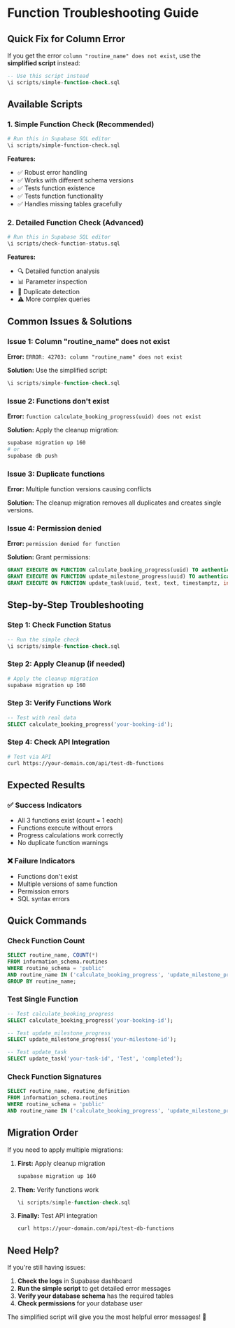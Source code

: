 # Function Troubleshooting Guide

## Quick Fix for Column Error

If you get the error `column "routine_name" does not exist`, use the **simplified script** instead:

```sql
-- Use this script instead
\i scripts/simple-function-check.sql
```

## Available Scripts

### 1. **Simple Function Check** (Recommended)
```bash
# Run this in Supabase SQL editor
\i scripts/simple-function-check.sql
```

**Features:**
- ✅ Robust error handling
- ✅ Works with different schema versions
- ✅ Tests function existence
- ✅ Tests function functionality
- ✅ Handles missing tables gracefully

### 2. **Detailed Function Check** (Advanced)
```bash
# Run this in Supabase SQL editor
\i scripts/check-function-status.sql
```

**Features:**
- 🔍 Detailed function analysis
- 📊 Parameter inspection
- 🔄 Duplicate detection
- ⚠️ More complex queries

## Common Issues & Solutions

### Issue 1: Column "routine_name" does not exist
**Error:** `ERROR: 42703: column "routine_name" does not exist`

**Solution:** Use the simplified script:
```sql
\i scripts/simple-function-check.sql
```

### Issue 2: Functions don't exist
**Error:** `function calculate_booking_progress(uuid) does not exist`

**Solution:** Apply the cleanup migration:
```bash
supabase migration up 160
# or
supabase db push
```

### Issue 3: Duplicate functions
**Error:** Multiple function versions causing conflicts

**Solution:** The cleanup migration removes all duplicates and creates single versions.

### Issue 4: Permission denied
**Error:** `permission denied for function`

**Solution:** Grant permissions:
```sql
GRANT EXECUTE ON FUNCTION calculate_booking_progress(uuid) TO authenticated;
GRANT EXECUTE ON FUNCTION update_milestone_progress(uuid) TO authenticated;
GRANT EXECUTE ON FUNCTION update_task(uuid, text, text, timestamptz, integer, numeric, text) TO authenticated;
```

## Step-by-Step Troubleshooting

### Step 1: Check Function Status
```sql
-- Run the simple check
\i scripts/simple-function-check.sql
```

### Step 2: Apply Cleanup (if needed)
```bash
# Apply the cleanup migration
supabase migration up 160
```

### Step 3: Verify Functions Work
```sql
-- Test with real data
SELECT calculate_booking_progress('your-booking-id');
```

### Step 4: Check API Integration
```bash
# Test via API
curl https://your-domain.com/api/test-db-functions
```

## Expected Results

### ✅ Success Indicators
- All 3 functions exist (count = 1 each)
- Functions execute without errors
- Progress calculations work correctly
- No duplicate function warnings

### ❌ Failure Indicators
- Functions don't exist
- Multiple versions of same function
- Permission errors
- SQL syntax errors

## Quick Commands

### Check Function Count
```sql
SELECT routine_name, COUNT(*) 
FROM information_schema.routines 
WHERE routine_schema = 'public' 
AND routine_name IN ('calculate_booking_progress', 'update_milestone_progress', 'update_task')
GROUP BY routine_name;
```

### Test Single Function
```sql
-- Test calculate_booking_progress
SELECT calculate_booking_progress('your-booking-id');

-- Test update_milestone_progress
SELECT update_milestone_progress('your-milestone-id');

-- Test update_task
SELECT update_task('your-task-id', 'Test', 'completed');
```

### Check Function Signatures
```sql
SELECT routine_name, routine_definition
FROM information_schema.routines 
WHERE routine_schema = 'public' 
AND routine_name IN ('calculate_booking_progress', 'update_milestone_progress', 'update_task');
```

## Migration Order

If you need to apply multiple migrations:

1. **First:** Apply cleanup migration
   ```bash
   supabase migration up 160
   ```

2. **Then:** Verify functions work
   ```sql
   \i scripts/simple-function-check.sql
   ```

3. **Finally:** Test API integration
   ```bash
   curl https://your-domain.com/api/test-db-functions
   ```

## Need Help?

If you're still having issues:

1. **Check the logs** in Supabase dashboard
2. **Run the simple script** to get detailed error messages
3. **Verify your database schema** has the required tables
4. **Check permissions** for your database user

The simplified script will give you the most helpful error messages! 🎯
